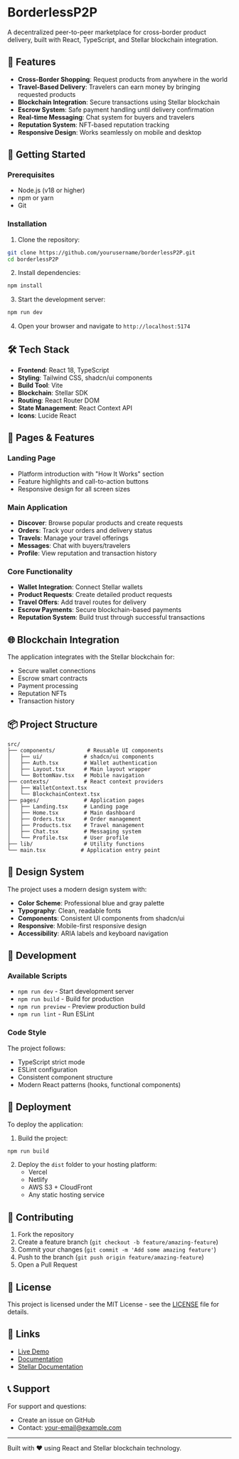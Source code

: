 # BorderlessP2P

A decentralized peer-to-peer marketplace for cross-border product delivery, built with React, TypeScript, and Stellar blockchain integration.

## 🌟 Features

- **Cross-Border Shopping**: Request products from anywhere in the world
- **Travel-Based Delivery**: Travelers can earn money by bringing requested products
- **Blockchain Integration**: Secure transactions using Stellar blockchain
- **Escrow System**: Safe payment handling until delivery confirmation
- **Real-time Messaging**: Chat system for buyers and travelers
- **Reputation System**: NFT-based reputation tracking
- **Responsive Design**: Works seamlessly on mobile and desktop

## 🚀 Getting Started

### Prerequisites

- Node.js (v18 or higher)
- npm or yarn
- Git

### Installation

1. Clone the repository:
```bash
git clone https://github.com/yourusername/borderlessP2P.git
cd borderlessP2P
```

2. Install dependencies:
```bash
npm install
```

3. Start the development server:
```bash
npm run dev
```

4. Open your browser and navigate to `http://localhost:5174`

## 🛠️ Tech Stack

- **Frontend**: React 18, TypeScript
- **Styling**: Tailwind CSS, shadcn/ui components
- **Build Tool**: Vite
- **Blockchain**: Stellar SDK
- **Routing**: React Router DOM
- **State Management**: React Context API
- **Icons**: Lucide React

## 📱 Pages & Features

### Landing Page
- Platform introduction with "How It Works" section
- Feature highlights and call-to-action buttons
- Responsive design for all screen sizes

### Main Application
- **Discover**: Browse popular products and create requests
- **Orders**: Track your orders and delivery status
- **Travels**: Manage your travel offerings
- **Messages**: Chat with buyers/travelers
- **Profile**: View reputation and transaction history

### Core Functionality
- **Wallet Integration**: Connect Stellar wallets
- **Product Requests**: Create detailed product requests
- **Travel Offers**: Add travel routes for delivery
- **Escrow Payments**: Secure blockchain-based payments
- **Reputation System**: Build trust through successful transactions

## 🌐 Blockchain Integration

The application integrates with the Stellar blockchain for:
- Secure wallet connections
- Escrow smart contracts
- Payment processing
- Reputation NFTs
- Transaction history

## 📦 Project Structure

```
src/
├── components/          # Reusable UI components
│   ├── ui/             # shadcn/ui components
│   ├── Auth.tsx        # Wallet authentication
│   ├── Layout.tsx      # Main layout wrapper
│   └── BottomNav.tsx   # Mobile navigation
├── contexts/           # React context providers
│   ├── WalletContext.tsx
│   └── BlockchainContext.tsx
├── pages/              # Application pages
│   ├── Landing.tsx     # Landing page
│   ├── Home.tsx        # Main dashboard
│   ├── Orders.tsx      # Order management
│   ├── Products.tsx    # Travel management
│   ├── Chat.tsx        # Messaging system
│   └── Profile.tsx     # User profile
├── lib/                # Utility functions
└── main.tsx           # Application entry point
```

## 🎨 Design System

The project uses a modern design system with:
- **Color Scheme**: Professional blue and gray palette
- **Typography**: Clean, readable fonts
- **Components**: Consistent UI components from shadcn/ui
- **Responsive**: Mobile-first responsive design
- **Accessibility**: ARIA labels and keyboard navigation

## 🔧 Development

### Available Scripts

- `npm run dev` - Start development server
- `npm run build` - Build for production
- `npm run preview` - Preview production build
- `npm run lint` - Run ESLint

### Code Style

The project follows:
- TypeScript strict mode
- ESLint configuration
- Consistent component structure
- Modern React patterns (hooks, functional components)

## 🚀 Deployment

To deploy the application:

1. Build the project:
```bash
npm run build
```

2. Deploy the `dist` folder to your hosting platform:
   - Vercel
   - Netlify
   - AWS S3 + CloudFront
   - Any static hosting service

## 🤝 Contributing

1. Fork the repository
2. Create a feature branch (`git checkout -b feature/amazing-feature`)
3. Commit your changes (`git commit -m 'Add some amazing feature'`)
4. Push to the branch (`git push origin feature/amazing-feature`)
5. Open a Pull Request

## 📄 License

This project is licensed under the MIT License - see the [LICENSE](LICENSE) file for details.

## 🔗 Links

- [Live Demo](https://your-demo-url.com)
- [Documentation](https://your-docs-url.com)
- [Stellar Documentation](https://developers.stellar.org/)

## 📞 Support

For support and questions:
- Create an issue on GitHub
- Contact: your-email@example.com

---

Built with ❤️ using React and Stellar blockchain technology.
